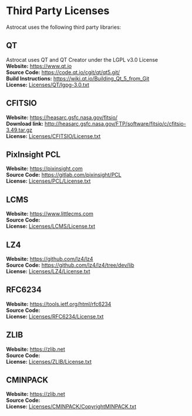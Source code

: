 # Third Party Licenses  
Astrocat uses the following third party libraries:  

## QT
Astrocat uses QT and QT Creator under the LGPL v3.0 License  
**Website:** https://www.qt.io  
**Source Code:** https://code.qt.io/cgit/qt/qt5.git/  
**Build Instructions:** https://wiki.qt.io/Building_Qt_5_from_Git  
**License:** [Licenses/QT/lgpg-3.0.txt](QT/lgpg-3.0.txt)

## CFITSIO  
**Website:** https://heasarc.gsfc.nasa.gov/fitsio/  
**Download link:** http://heasarc.gsfc.nasa.gov/FTP/software/fitsio/c/cfitsio-3.49.tar.gz  
**License:** [Licenses/CFITSIO/License.txt](CFITSIO/License.txt)  

## PixInsight PCL  
**Website:** https://pixinsight.com  
**Source Code:** https://gitlab.com/pixinsight/PCL  
**License:** [Licenses/PCL/License.txt](PCL/License.txt)  

## LCMS  
**Website:** https://www.littlecms.com  
**Source Code:**   
**License:** [Licenses/LCMS/License.txt](LCMS/COPYING)    

## LZ4  
**Website:** https://github.com/lz4/lz4  
**Source Code:** https://github.com/lz4/lz4/tree/dev/lib  
**License:** [Licenses/LZ4/License.txt](LZ4/LICENSE)  

## RFC6234  
**Website:** https://tools.ietf.org/html/rfc6234  
**Source Code:**   
**License:** [Licenses/RFC6234/License.txt](RFC6234/LICENSE.txt)  

## ZLIB  
**Website:** https://zlib.net  
**Source Code:**   
**License:** [Licenses/ZLIB/License.txt](ZLIB/License.txt)  

## CMINPACK  
**Website:** https://zlib.net  
**Source Code:**   
**License:** [Licenses/CMINPACK/CopyrightMINPACK.txt](CMINPACKCopyrightMINPACK.txt)  
